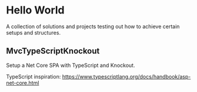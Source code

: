 # Hello World
A collection of solutions and projects testing out how to achieve certain setups and structures.



## MvcTypeScriptKnockout

Setup a Net Core SPA with TypeScript and Knockout.

TypeScript inspiration:
https://www.typescriptlang.org/docs/handbook/asp-net-core.html


